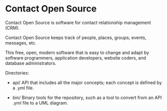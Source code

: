 # Contact Open Source

Contact Open Source is software for contact relationship management (CRM).

Contact Open Source keeps track of people, places, groups, events, messages, etc.

This free, open, modern software that is easy to change and adapt by software programmers, application developers, website coders, and database administrators.

Directories:

* api/ API that includes all the major concepts; each concept is defined by a .yml file.

* bin/ Binary tools for the repository, such as a tool to convert from an API .yml file to a UML diagram.
  
